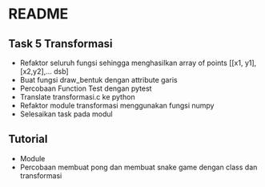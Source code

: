 # README

## Task 5 Transformasi
- Refaktor seluruh fungsi sehingga menghasilkan array of points [[x1, y1],[x2,y2],... dsb]
- Buat fungsi draw_bentuk dengan attribute garis
- Percobaan Function Test dengan pytest
- Translate transformasi.c ke python
- Refaktor module transformasi menggunakan fungsi numpy
- Selesaikan task pada modul

## Tutorial
- Module
- Percobaan membuat pong dan membuat snake game dengan class dan transformasi

